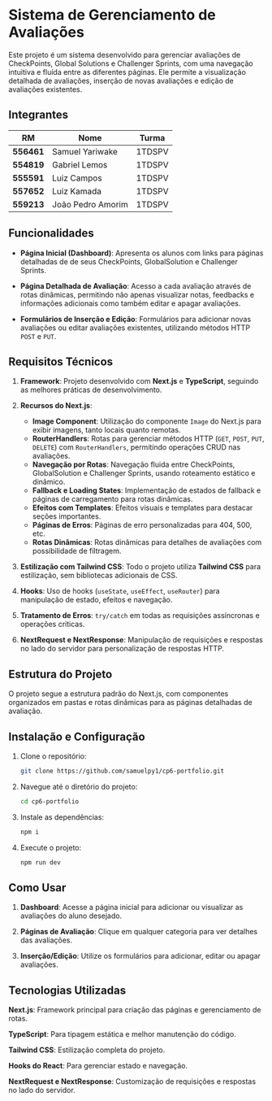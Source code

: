 # Sistema de Gerenciamento de Avaliações

Este projeto é um sistema desenvolvido para gerenciar avaliações de CheckPoints, Global Solutions e Challenger Sprints, com uma navegação intuitiva e fluída entre as diferentes páginas. Ele permite a visualização detalhada de avaliações, inserção de novas avaliações e edição de avaliações existentes.

## Integrantes

| RM         | Nome                   | Turma      |
|------------|-------------------------|------------|
| **556461** | Samuel Yariwake      | 1TDSPV     |
| **554819** | Gabriel Lemos      | 1TDSPV     |
| **555591** | Luiz Campos      | 1TDSPV     |
| **557652** | Luiz Kamada      | 1TDSPV     |
| **559213** | João Pedro Amorim      | 1TDSPV     |

## Funcionalidades

- **Página Inicial (Dashboard)**: Apresenta os alunos com links para páginas detalhadas de de seus CheckPoints, GlobalSolution e Challenger Sprints.
  
- **Página Detalhada de Avaliação**: Acesso a cada avaliação através de rotas dinâmicas, permitindo não apenas visualizar notas, feedbacks e informações adicionais como também editar e apagar avaliações.

- **Formulários de Inserção e Edição**: Formulários para adicionar novas avaliações ou editar avaliações existentes, utilizando métodos HTTP `POST` e `PUT`.

## Requisitos Técnicos

1. **Framework**: Projeto desenvolvido com **Next.js** e **TypeScript**, seguindo as melhores práticas de desenvolvimento.

2. **Recursos do Next.js**:
   - **Image Component**: Utilização do componente `Image` do Next.js para exibir imagens, tanto locais quanto remotas.
   - **RouterHandlers**: Rotas para gerenciar métodos HTTP (`GET`, `POST`, `PUT`, `DELETE`) com `RouterHandlers`, permitindo operações CRUD nas avaliações.
   - **Navegação por Rotas**: Navegação fluida entre CheckPoints, GlobalSolution e Challenger Sprints, usando roteamento estático e dinâmico.
   - **Fallback e Loading States**: Implementação de estados de fallback e páginas de carregamento para rotas dinâmicas.
   - **Efeitos com Templates**: Efeitos visuais e templates para destacar seções importantes.
   - **Páginas de Erros**: Páginas de erro personalizadas para 404, 500, etc.
   - **Rotas Dinâmicas**: Rotas dinâmicas para detalhes de avaliações com possibilidade de filtragem.
   
3. **Estilização com Tailwind CSS**: Todo o projeto utiliza **Tailwind CSS** para estilização, sem bibliotecas adicionais de CSS.

4. **Hooks**: Uso de hooks (`useState`, `useEffect`, `useRouter`) para manipulação de estado, efeitos e navegação.

5. **Tratamento de Erros**: `try/catch` em todas as requisições assíncronas e operações críticas.

6. **NextRequest e NextResponse**: Manipulação de requisições e respostas no lado do servidor para personalização de respostas HTTP.

## Estrutura do Projeto

O projeto segue a estrutura padrão do Next.js, com componentes organizados em pastas e rotas dinâmicas para as páginas detalhadas de avaliação.

## Instalação e Configuração

1. Clone o repositório:
   ```bash
   git clone https://github.com/samuelpy1/cp6-portfolio.git
   ```
2. Navegue até o diretório do projeto:
   ```bash
   cd cp6-portfolio
   ```
3. Instale as dependências:
   ```bash
   npm i
   ```
4. Execute o projeto:
   ```bash
   npm run dev
   ```

## Como Usar

1. **Dashboard**: Acesse a página inicial para adicionar ou visualizar as avaliações do aluno desejado.

2. **Páginas de Avaliação**: Clique em qualquer categoria para ver detalhes das avaliações.

3. **Inserção/Edição**: Utilize os formulários para adicionar, editar ou apagar avaliações.

## Tecnologias Utilizadas

**Next.js**: Framework principal para criação das páginas e gerenciamento de rotas.

**TypeScript**: Para tipagem estática e melhor manutenção do código.

**Tailwind CSS**: Estilização completa do projeto.

**Hooks do React**: Para gerenciar estado e navegação.

**NextRequest e NextResponse**: Customização de requisições e respostas no lado do servidor.
